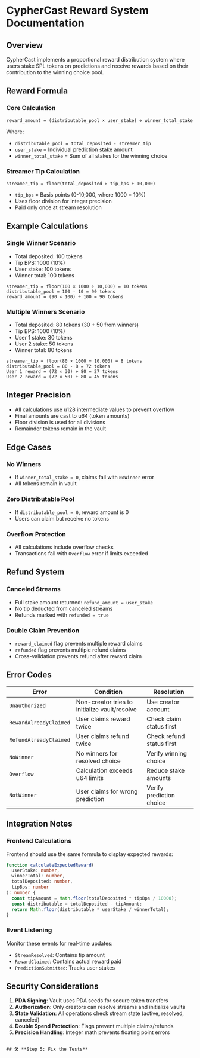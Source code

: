 # CypherCast Reward System Documentation

## Overview

CypherCast implements a proportional reward distribution system where users stake SPL tokens on predictions and receive rewards based on their contribution to the winning choice pool.

## Reward Formula

### Core Calculation

```
reward_amount = (distributable_pool × user_stake) ÷ winner_total_stake
```

Where:
- `distributable_pool = total_deposited - streamer_tip`
- `user_stake` = Individual prediction stake amount
- `winner_total_stake` = Sum of all stakes for the winning choice

### Streamer Tip Calculation

```
streamer_tip = floor(total_deposited × tip_bps ÷ 10,000)
```

- `tip_bps` = Basis points (0-10,000, where 1000 = 10%)
- Uses floor division for integer precision
- Paid only once at stream resolution

## Example Calculations

### Single Winner Scenario
- Total deposited: 100 tokens
- Tip BPS: 1000 (10%)
- User stake: 100 tokens
- Winner total: 100 tokens

```
streamer_tip = floor(100 × 1000 ÷ 10,000) = 10 tokens
distributable_pool = 100 - 10 = 90 tokens
reward_amount = (90 × 100) ÷ 100 = 90 tokens
```

### Multiple Winners Scenario
- Total deposited: 80 tokens (30 + 50 from winners)
- Tip BPS: 1000 (10%)
- User 1 stake: 30 tokens
- User 2 stake: 50 tokens
- Winner total: 80 tokens

```
streamer_tip = floor(80 × 1000 ÷ 10,000) = 8 tokens
distributable_pool = 80 - 8 = 72 tokens
User 1 reward = (72 × 30) ÷ 80 = 27 tokens
User 2 reward = (72 × 50) ÷ 80 = 45 tokens
```

## Integer Precision

- All calculations use u128 intermediate values to prevent overflow
- Final amounts are cast to u64 (token amounts)
- Floor division is used for all divisions
- Remainder tokens remain in the vault

## Edge Cases

### No Winners
- If `winner_total_stake = 0`, claims fail with `NoWinner` error
- All tokens remain in vault

### Zero Distributable Pool
- If `distributable_pool = 0`, reward amount is 0
- Users can claim but receive no tokens

### Overflow Protection
- All calculations include overflow checks
- Transactions fail with `Overflow` error if limits exceeded

## Refund System

### Canceled Streams
- Full stake amount returned: `refund_amount = user_stake`
- No tip deducted from canceled streams
- Refunds marked with `refunded = true`

### Double Claim Prevention
- `reward_claimed` flag prevents multiple reward claims
- `refunded` flag prevents multiple refund claims
- Cross-validation prevents refund after reward claim

## Error Codes

| Error | Condition | Resolution |
|-------|-----------|------------|
| `Unauthorized` | Non-creator tries to initialize vault/resolve | Use creator account |
| `RewardAlreadyClaimed` | User claims reward twice | Check claim status first |
| `RefundAlreadyClaimed` | User claims refund twice | Check refund status first |
| `NoWinner` | No winners for resolved choice | Verify winning choice |
| `Overflow` | Calculation exceeds u64 limits | Reduce stake amounts |
| `NotWinner` | User claims for wrong prediction | Verify prediction choice |

## Integration Notes

### Frontend Calculations
Frontend should use the same formula to display expected rewards:

```typescript
function calculateExpectedReward(
  userStake: number,
  winnerTotal: number,
  totalDeposited: number,
  tipBps: number
): number {
  const tipAmount = Math.floor(totalDeposited * tipBps / 10000);
  const distributable = totalDeposited - tipAmount;
  return Math.floor(distributable * userStake / winnerTotal);
}
```

### Event Listening
Monitor these events for real-time updates:
- `StreamResolved`: Contains tip amount
- `RewardClaimed`: Contains actual reward paid
- `PredictionSubmitted`: Tracks user stakes

## Security Considerations

1. **PDA Signing**: Vault uses PDA seeds for secure token transfers
2. **Authorization**: Only creators can resolve streams and initialize vaults
3. **State Validation**: All operations check stream state (active, resolved, canceled)
4. **Double Spend Protection**: Flags prevent multiple claims/refunds
5. **Precision Handling**: Integer math prevents floating point errors
```

## 🛠️ **Step 5: Fix the Tests**
